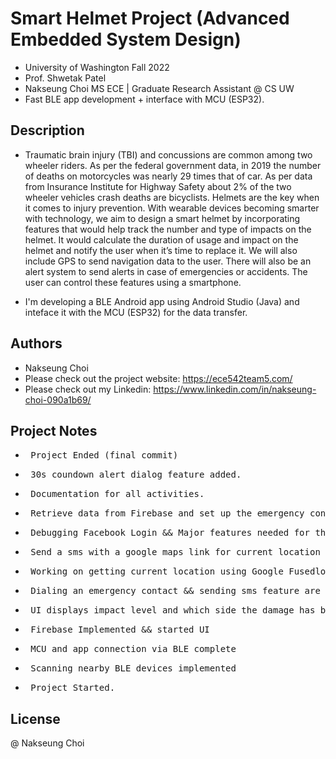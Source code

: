 # Smart Helmet Project (Advanced Embedded System Design)

* University of Washington Fall 2022 
* Prof. Shwetak Patel
* Nakseung Choi MS ECE | Graduate Research Assistant @ CS UW 
* Fast BLE app development + interface with MCU (ESP32).

## Description

* Traumatic brain injury (TBI) and concussions are common among two wheeler riders. As per the federal government data, in 2019 the number of deaths on motorcycles was nearly 29 times that of car. As per data from Insurance Institute for Highway Safety about 2% of the two wheeler vehicles crash deaths are bicyclists. Helmets are the key when it comes to injury prevention. With wearable devices becoming smarter with technology, we aim to design a smart helmet by incorporating features that would help track the number and type of impacts on the helmet. It would calculate the duration of usage and impact on the helmet and notify the user when it’s time to replace it. We will also include GPS to send navigation data to the user. There will also be an alert system to send alerts in case of emergencies or accidents. The user can control these features using a smartphone.


* I'm developing a BLE Android app using Android Studio (Java) and inteface it with the MCU (ESP32) for the data transfer. 

## Authors

- Nakseung Choi
- Please check out the project website: https://ece542team5.com/
- Please check out my Linkedin: https://www.linkedin.com/in/nakseung-choi-090a1b69/

## Project Notes

* <pre> Project Ended (final commit)                                                          12-13-2022</pre>
* <pre> 30s coundown alert dialog feature added.                                              12-03-2022</pre>
* <pre> Documentation for all activities.                                                     12-01-2022</pre>
* <pre> Retrieve data from Firebase and set up the emergency contact for the current user.    11-30-2022</pre>
* <pre> Debugging Facebook Login && Major features needed for the project are all added.      11-27-2022</pre>
* <pre> Send a sms with a google maps link for current location done.                         11-27-2022</pre>
* <pre> Working on getting current location using Google Fusedlocation API                    11-26-2022</pre>
* <pre> Dialing an emergency contact && sending sms feature are added                         11-25-2022</pre>
* <pre> UI displays impact level and which side the damage has been taken                     11-22-2022</pre>
* <pre> Firebase Implemented && started UI                                                    11-07-2022</pre>
* <pre> MCU and app connection via BLE complete                                               10-26-2022</pre>
* <pre> Scanning nearby BLE devices implemented                                               10-15-2022</pre>
* <pre> Project Started.                                                                      09-27-2022</pre>

## License

@ Nakseung Choi
